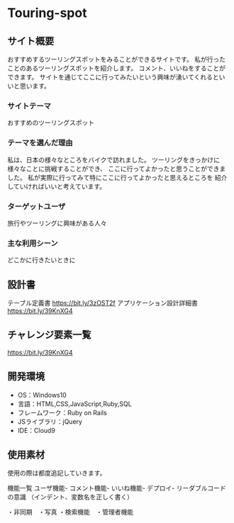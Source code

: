 # Touring-spot

## サイト概要
おすすめするツーリングスポットをみることができるサイトです。
私が行ったことのあるツーリングスポットを紹介します。
コメント、いいねをすることができます。
サイトを通じてここに行ってみたいという興味が湧いてくれるといいと思います。

### サイトテーマ
おすすめのツーリングスポット

### テーマを選んだ理由
私は、日本の様々なところをバイクで訪れました。
ツーリングをきっかけに様々なことに挑戦することができ、
ここに行ってよかったと思うことができました。
私が実際に行ってみて特にここに行ってよかったと思えるところを
紹介していければいいと考えています。

### ターゲットユーザ
旅行やツーリングに興味がある人々

### 主な利用シーン
どこかに行きたいときに

## 設計書
テーブル定義書
https://bit.ly/3zOST2f
アプリケーション設計詳細書
https://bit.ly/39KnXG4

## チャレンジ要素一覧
https://bit.ly/39KnXG4

## 開発環境
- OS：Windows10
- 言語：HTML,CSS,JavaScript,Ruby,SQL
- フレームワーク：Ruby on Rails
- JSライブラリ：jQuery
- IDE：Cloud9

## 使用素材
使用の際は都度追記していきます。

機能一覧 ユーザ機能- コメント機能- いいね機能- デプロイ- リーダブルコードの意識 （インデント、変数名を正しく書く）

・非同期　・写真 ・検索機能　・管理者機能